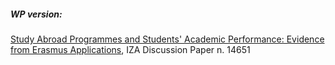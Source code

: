 
##### WP version:
[Study Abroad Programmes and Students' Academic Performance: Evidence from Erasmus Applications](https://www.iza.org/publications/dp/14651/study-abroad-programmes-and-students-academic-performance-evidence-from-erasmus-applications), IZA Discussion Paper n. 14651
